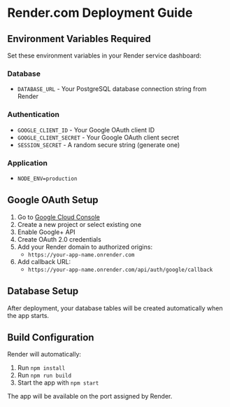 # Render.com Deployment Guide

## Environment Variables Required

Set these environment variables in your Render service dashboard:

### Database
- `DATABASE_URL` - Your PostgreSQL database connection string from Render

### Authentication  
- `GOOGLE_CLIENT_ID` - Your Google OAuth client ID
- `GOOGLE_CLIENT_SECRET` - Your Google OAuth client secret
- `SESSION_SECRET` - A random secure string (generate one)

### Application
- `NODE_ENV=production`

## Google OAuth Setup

1. Go to [Google Cloud Console](https://console.cloud.google.com/)
2. Create a new project or select existing one
3. Enable Google+ API
4. Create OAuth 2.0 credentials
5. Add your Render domain to authorized origins:
   - `https://your-app-name.onrender.com`
6. Add callback URL:
   - `https://your-app-name.onrender.com/api/auth/google/callback`

## Database Setup

After deployment, your database tables will be created automatically when the app starts.

## Build Configuration

Render will automatically:
1. Run `npm install`
2. Run `npm run build` 
3. Start the app with `npm start`

The app will be available on the port assigned by Render.